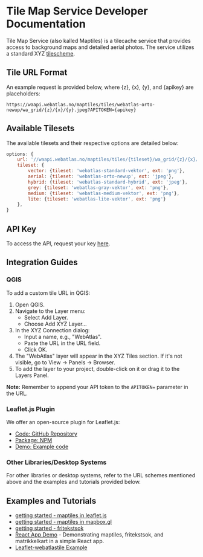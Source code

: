 # Tile Map Service Developer Documentation

Tile Map Service (also kalled Maptiles) is a tilecache service that provides access to background maps and detailed aerial photos. The service utilizes a standard XYZ [tilescheme](https://en.wikipedia.org/wiki/Tiled_web_map).

## Tile URL Format

An example request is provided below, where {z}, {x}, {y}, and {apikey} are placeholders:

```plaintext
https://waapi.webatlas.no/maptiles/tiles/webatlas-orto-newup/wa_grid/{z}/{x}/{y}.jpeg?APITOKEN={apikey}
```

## Available Tilesets

The available tilesets and their respective options are detailed below:

```javascript
options: {
    url: '//waapi.webatlas.no/maptiles/tiles/{tileset}/wa_grid/{z}/{x}/{y}.{ext}?APITOKEN={apikey}',
    tileset: {
        vector: {tileset: 'webatlas-standard-vektor', ext: 'png'},
        aerial: {tileset: 'webatlas-orto-newup', ext: 'jpeg'},
        hybrid: {tileset: 'webatlas-standard-hybrid', ext: 'jpeg'},
        grey: {tileset: 'webatlas-gray-vektor', ext: 'png'},
        medium: {tileset: 'webatlas-medium-vektor', ext: 'png'},
        lite: {tileset: 'webatlas-lite-vektor', ext: 'png'}
    },
}
```

## API Key

To access the API, request your key [here](https://www.norkart.no/dataoganalyse/).

## Integration Guides

### QGIS

To add a custom tile URL in QGIS:

1. Open QGIS.
2. Navigate to the Layer menu:
   - Select Add Layer.
   - Choose Add XYZ Layer...
3. In the XYZ Connection dialog:
   - Input a name, e.g., "WebAtlas".
   - Paste the URL in the URL field.
   - Click OK.
4. The "WebAtlas" layer will appear in the XYZ Tiles section. If it's not visible, go to View → Panels → Browser.
5. To add the layer to your project, double-click on it or drag it to the Layers Panel.

**Note:** Remember to append your API token to the `APITOKEN=` parameter in the URL.

### Leaflet.js Plugin

We offer an open-source plugin for Leaflet.js:

- [Code: GitHub Repository](https://github.com/Norkart/L.TileLayer.Webatlas)
- [Package: NPM](https://www.npmjs.com/package/leaflet-webatlastile)
- [Demo: Example code](https://github.com/Norkart/API-documentation/blob/main/code_and_tutorials/leaflet-webatlastiles-js)

### Other Libraries/Desktop Systems

For other libraries or desktop systems, refer to the URL schemes mentioned above and the examples and tutorials provided below.

## Examples and Tutorials

- [getting started - maptiles in leaflet.js](https://github.com/Norkart/API-documentation/tree/main/code_and_tutorials/getting%20started%20-%20maptiles%20in%20leaflet.js)
- [getting started - maptiles in mapbox.gl](https://github.com/Norkart/API-documentation/tree/main/code_and_tutorials/getting%20started%20-%20maptiles%20in%20mapbox.gl)
- [getting started - fritekstsok](https://github.com/Norkart/API-documentation/tree/main/code_and_tutorials/getting%20started%20-%20wms-overlays%20in%20leaflet.js)
- [React App Demo](https://github.com/Norkart/API-documentation/tree/main/code_and_tutorials/reactleaflet_fritekstsok_maptiles_matrikkelkart_example) - Demonstrating maptiles, fritekstsok, and matrikkelkart in a simple React app.
- [Leaflet-webatlastile Example](https://github.com/Norkart/API-documentation/blob/main/code_and_tutorials/leaflet-webatlastiles-js)
